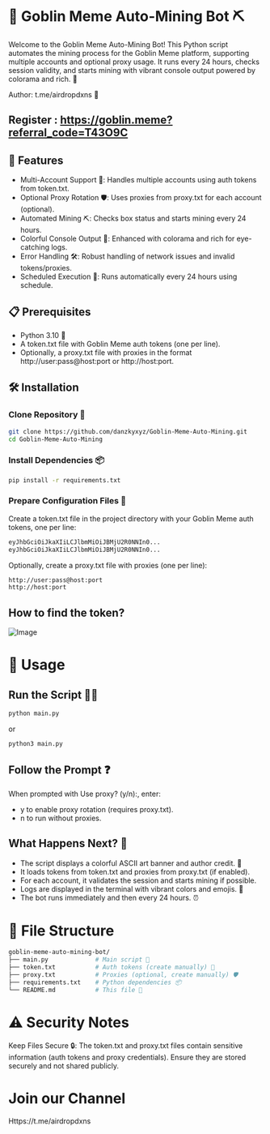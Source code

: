 # 🚀 Goblin Meme Auto-Mining Bot ⛏️
Welcome to the Goblin Meme Auto-Mining Bot! This Python script automates the mining process for the Goblin Meme platform, supporting multiple accounts and optional proxy usage. It runs every 24 hours, checks session validity, and starts mining with vibrant console output powered by colorama and rich. 🌟

Author: t.me/airdropdxns 📩

## Register : https://goblin.meme?referral_code=T43O9C

## 🎯 Features
- Multi-Account Support 🔑: Handles multiple accounts using auth tokens from token.txt.
- Optional Proxy Rotation 🛡️: Uses proxies from proxy.txt for each account (optional).
- Automated Mining ⛏️: Checks box status and starts mining every 24 hours.
- Colorful Console Output 🌈: Enhanced with colorama and rich for eye-catching logs.
- Error Handling 🛠️: Robust handling of network issues and invalid tokens/proxies.
- Scheduled Execution 📅: Runs automatically every 24 hours using schedule.

## 📋 Prerequisites
- Python 3.10 🐍
- A token.txt file with Goblin Meme auth tokens (one per line).
- Optionally, a proxy.txt file with proxies in the format http://user:pass@host:port or http://host:port.

## 🛠️ Installation
### Clone Repository 📂
```bash
git clone https://github.com/danzkyxyz/Goblin-Meme-Auto-Mining.git
cd Goblin-Meme-Auto-Mining
```
### Install Dependencies 📦
```bash
pip install -r requirements.txt
```
### Prepare Configuration Files 📝
Create a token.txt file in the project directory with your Goblin Meme auth tokens, one per line:
```bash
eyJhbGciOiJkaXIiLCJlbmMiOiJBMjU2R0NNIn0...
eyJhbGciOiJkaXIiLCJlbmMiOiJBMjU2R0NNIn0...
```
Optionally, create a proxy.txt file with proxies (one per line):
```bash
http://user:pass@host:port
http://host:port
```

## How to find the token?
![Image](https://github.com/user-attachments/assets/f4b6fe85-b58e-43cd-b41a-3662e6b7d1fe)

# 🚀 Usage
## Run the Script 🏃‍♂️
```bash
python main.py
```
or
```bash
python3 main.py
```

## Follow the Prompt ❓
When prompted with Use proxy? (y/n):, enter:
- y to enable proxy rotation (requires proxy.txt).
- n to run without proxies.

## What Happens Next? 🌟
- The script displays a colorful ASCII art banner and author credit. 🎨
- It loads tokens from token.txt and proxies from proxy.txt (if enabled).
- For each account, it validates the session and starts mining if possible.
- Logs are displayed in the terminal with vibrant colors and emojis. 📜
- The bot runs immediately and then every 24 hours. ⏰

# 📁 File Structure
```bash
goblin-meme-auto-mining-bot/
├── main.py             # Main script 🚀
├── token.txt           # Auth tokens (create manually) 🔑
├── proxy.txt           # Proxies (optional, create manually) 🛡️
├── requirements.txt    # Python dependencies 📦
└── README.md           # This file 📖
```

# ⚠️ Security Notes
Keep Files Secure 🔒: The token.txt and proxy.txt files contain sensitive information (auth tokens and proxy credentials). Ensure they are stored securely and not shared publicly.

# Join our Channel
Https://t.me/airdropdxns
